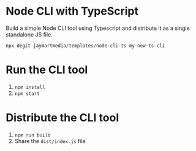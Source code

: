 # Node CLI with TypeScript

Build a simple Node CLI tool using Typescript and distribute it as a single standalone JS file.

`npx degit jaymartmedia/templates/node-cli-ts my-new-ts-cli`

# Run the CLI tool

1. `npm install`
2. `npm start`

# Distribute the CLI tool

1. `npm run build`
2. Share the `dist/index.js` file